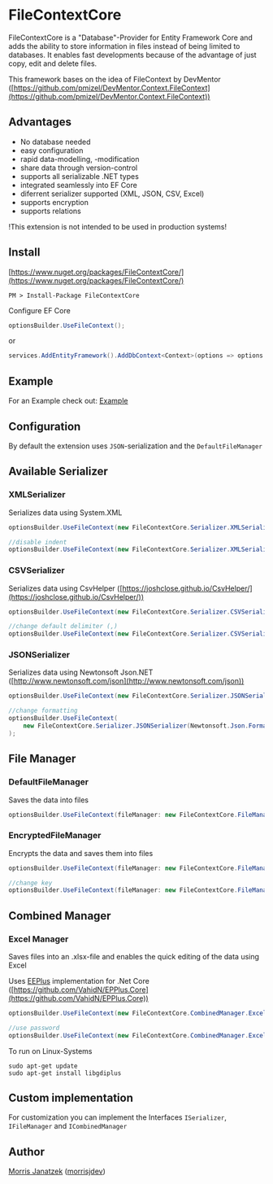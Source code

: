 # FileContextCore

FileContextCore is a "Database"-Provider for Entity Framework Core and adds the ability to store information in files instead of being limited to databases. It enables fast developments because of the advantage of just copy, edit and delete files.

This framework bases on the idea of FileContext by DevMentor ([https://github.com/pmizel/DevMentor.Context.FileContext](https://github.com/pmizel/DevMentor.Context.FileContext))

## Advantages

- No database needed
- easy configuration
- rapid data-modelling, -modification
- share data through version-control
- supports all serializable .NET types
- integrated seamlessly into EF Core
- diferrent serializer supported (XML, JSON, CSV, Excel)
- supports encryption
- supports relations

!This extension is not intended to be used in production systems!

## Install

[https://www.nuget.org/packages/FileContextCore/](https://www.nuget.org/packages/FileContextCore/)

```
PM > Install-Package FileContextCore
```

Configure EF Core

```cs
optionsBuilder.UseFileContext();
```

or

```cs
services.AddEntityFramework().AddDbContext<Context>(options => options.UseFileContext());
```

## Example

For an Example check out: [Example](https://github.com/morrisjdev/FileContextCore/tree/master/src/Example)

## Configuration

By default the extension uses `JSON`-serialization and the `DefaultFileManager`

## Available Serializer

### XMLSerializer

Serializes data using System.XML

```cs
optionsBuilder.UseFileContext(new FileContextCore.Serializer.XMLSerializer());

//disable indent
optionsBuilder.UseFileContext(new FileContextCore.Serializer.XMLSerializer(false));
```

### CSVSerializer

Serializes data using CsvHelper ([https://joshclose.github.io/CsvHelper/](https://joshclose.github.io/CsvHelper/))

```cs
optionsBuilder.UseFileContext(new FileContextCore.Serializer.CSVSerializer());

//change default delimiter (,)
optionsBuilder.UseFileContext(new FileContextCore.Serializer.CSVSerializer(";"));
```

### JSONSerializer

Serializes data using Newtonsoft Json.NET ([http://www.newtonsoft.com/json](http://www.newtonsoft.com/json))

```cs
optionsBuilder.UseFileContext(new FileContextCore.Serializer.JSONSerializer());

//change formatting
optionsBuilder.UseFileContext(
    new FileContextCore.Serializer.JSONSerializer(Newtonsoft.Json.Formatting.None)
);
```

## File Manager

### DefaultFileManager

Saves the data into files

```cs
optionsBuilder.UseFileContext(fileManager: new FileContextCore.FileManager.DefaultFileManager());
```

### EncryptedFileManager

Encrypts the data and saves them into files

```cs
optionsBuilder.UseFileContext(fileManager: new FileContextCore.FileManager.EncryptedFileManager());

//change key
optionsBuilder.UseFileContext(fileManager: new FileContextCore.FileManager.EncryptedFileManager("key"));
```

## Combined Manager

### Excel Manager

Saves files into an .xlsx-file and enables the quick editing of the data using Excel

Uses [EEPlus](http://epplus.codeplex.com/documentation) implementation for .Net Core ([https://github.com/VahidN/EPPlus.Core](https://github.com/VahidN/EPPlus.Core))

```cs
optionsBuilder.UseFileContext(new FileContextCore.CombinedManager.ExcelManager());

//use password
optionsBuilder.UseFileContext(new FileContextCore.CombinedManager.ExcelManager("password"));
```

To run on Linux-Systems

```
sudo apt-get update
sudo apt-get install libgdiplus
```

## Custom implementation

For customization you can implement the Interfaces `ISerializer`, `IFileManager` and `ICombinedManager`

## Author

[Morris Janatzek](http://morrisj.net) ([morrisjdev](https://github.com/morrisjdev))
